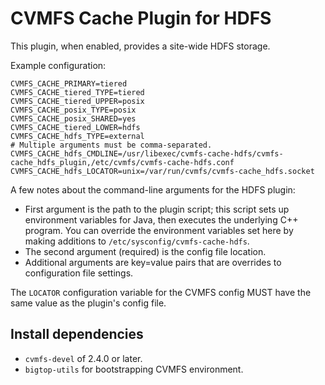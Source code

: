 # CVMFS Cache Plugin for HDFS

This plugin, when enabled, provides a site-wide HDFS storage.

Example configuration:
```
CVMFS_CACHE_PRIMARY=tiered
CVMFS_CACHE_tiered_TYPE=tiered
CVMFS_CACHE_tiered_UPPER=posix
CVMFS_CACHE_posix_TYPE=posix
CVMFS_CACHE_posix_SHARED=yes
CVMFS_CACHE_tiered_LOWER=hdfs
CVMFS_CACHE_hdfs_TYPE=external
# Multiple arguments must be comma-separated.
CVMFS_CACHE_hdfs_CMDLINE=/usr/libexec/cvmfs-cache-hdfs/cvmfs-cache_hdfs_plugin,/etc/cvmfs/cvmfs-cache-hdfs.conf
CVMFS_CACHE_hdfs_LOCATOR=unix=/var/run/cvmfs/cvmfs-cache_hdfs.socket
```

A few notes about the command-line arguments for the HDFS plugin:

- First argument is the path to the plugin script; this script sets up environment variables for Java, then executes the underlying C++ program.
  You can override the environment variables set here by making additions to `/etc/sysconfig/cvmfs-cache-hdfs`.
- The second argument (required) is the config file location.
- Additional arguments are key=value pairs that are overrides to configuration file settings.

The `LOCATOR` configuration variable for the CVMFS config MUST have the same value as the plugin's config file.

## Install dependencies

- `cvmfs-devel` of 2.4.0 or later.
- `bigtop-utils` for bootstrapping CVMFS environment.

